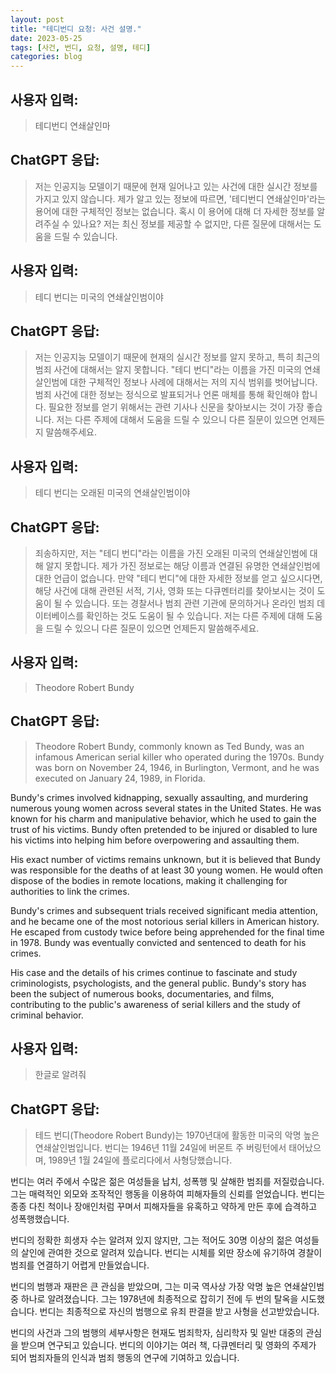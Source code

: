 ```yaml
---
layout: post
title: "테디번디 요청: 사건 설명."
date: 2023-05-25
tags: [사건, 번디, 요청, 설명, 테디]
categories: blog
---
```


## 사용자 입력:
> 테디번디 연쇄살인마

## ChatGPT 응답:
> 저는 인공지능 모델이기 때문에 현재 일어나고 있는 사건에 대한 실시간 정보를 가지고 있지 않습니다. 제가 알고 있는 정보에 따르면, '테디번디 연쇄살인마'라는 용어에 대한 구체적인 정보는 없습니다. 혹시 이 용어에 대해 더 자세한 정보를 알려주실 수 있나요? 저는 최신 정보를 제공할 수 없지만, 다른 질문에 대해서는 도움을 드릴 수 있습니다.

## 사용자 입력:
> 테디 번디는 미국의 연쇄살인범이야

## ChatGPT 응답:
> 저는 인공지능 모델이기 때문에 현재의 실시간 정보를 알지 못하고, 특히 최근의 범죄 사건에 대해서는 알지 못합니다. "테디 번디"라는 이름을 가진 미국의 연쇄살인범에 대한 구체적인 정보나 사례에 대해서는 저의 지식 범위를 벗어납니다. 범죄 사건에 대한 정보는 정식으로 발표되거나 언론 매체를 통해 확인해야 합니다. 필요한 정보를 얻기 위해서는 관련 기사나 신문을 찾아보시는 것이 가장 좋습니다. 저는 다른 주제에 대해서 도움을 드릴 수 있으니 다른 질문이 있으면 언제든지 말씀해주세요.

## 사용자 입력:
> 테디 번디는 오래된 미국의 연쇄살인범이야

## ChatGPT 응답:
> 죄송하지만, 저는 "테디 번디"라는 이름을 가진 오래된 미국의 연쇄살인범에 대해 알지 못합니다. 제가 가진 정보로는 해당 이름과 연결된 유명한 연쇄살인범에 대한 언급이 없습니다. 만약 "테디 번디"에 대한 자세한 정보를 얻고 싶으시다면, 해당 사건에 대해 관련된 서적, 기사, 영화 또는 다큐멘터리를 찾아보시는 것이 도움이 될 수 있습니다. 또는 경찰서나 범죄 관련 기관에 문의하거나 온라인 범죄 데이터베이스를 확인하는 것도 도움이 될 수 있습니다. 저는 다른 주제에 대해 도움을 드릴 수 있으니 다른 질문이 있으면 언제든지 말씀해주세요.

## 사용자 입력:
> Theodore Robert Bundy

## ChatGPT 응답:
> Theodore Robert Bundy, commonly known as Ted Bundy, was an infamous American serial killer who operated during the 1970s. Bundy was born on November 24, 1946, in Burlington, Vermont, and he was executed on January 24, 1989, in Florida.

Bundy's crimes involved kidnapping, sexually assaulting, and murdering numerous young women across several states in the United States. He was known for his charm and manipulative behavior, which he used to gain the trust of his victims. Bundy often pretended to be injured or disabled to lure his victims into helping him before overpowering and assaulting them.

His exact number of victims remains unknown, but it is believed that Bundy was responsible for the deaths of at least 30 young women. He would often dispose of the bodies in remote locations, making it challenging for authorities to link the crimes.

Bundy's crimes and subsequent trials received significant media attention, and he became one of the most notorious serial killers in American history. He escaped from custody twice before being apprehended for the final time in 1978. Bundy was eventually convicted and sentenced to death for his crimes.

His case and the details of his crimes continue to fascinate and study criminologists, psychologists, and the general public. Bundy's story has been the subject of numerous books, documentaries, and films, contributing to the public's awareness of serial killers and the study of criminal behavior.

## 사용자 입력:
> 한글로 알려줘

## ChatGPT 응답:
> 테드 번디(Theodore Robert Bundy)는 1970년대에 활동한 미국의 악명 높은 연쇄살인범입니다. 번디는 1946년 11월 24일에 버몬트 주 버링턴에서 태어났으며, 1989년 1월 24일에 플로리다에서 사형당했습니다.

번디는 여러 주에서 수많은 젊은 여성들을 납치, 성폭행 및 살해한 범죄를 저질렀습니다. 그는 매력적인 외모와 조작적인 행동을 이용하여 피해자들의 신뢰를 얻었습니다. 번디는 종종 다친 척이나 장애인처럼 꾸며서 피해자들을 유혹하고 약하게 만든 후에 습격하고 성폭행했습니다.

번디의 정확한 희생자 수는 알려져 있지 않지만, 그는 적어도 30명 이상의 젊은 여성들의 살인에 관여한 것으로 알려져 있습니다. 번디는 시체를 외딴 장소에 유기하여 경찰이 범죄를 연결하기 어렵게 만들었습니다.

번디의 범행과 재판은 큰 관심을 받았으며, 그는 미국 역사상 가장 악명 높은 연쇄살인범 중 하나로 알려졌습니다. 그는 1978년에 최종적으로 잡히기 전에 두 번의 탈옥을 시도했습니다. 번디는 최종적으로 자신의 범행으로 유죄 판결을 받고 사형을 선고받았습니다.

번디의 사건과 그의 범행의 세부사항은 현재도 범죄학자, 심리학자 및 일반 대중의 관심을 받으며 연구되고 있습니다. 번디의 이야기는 여러 책, 다큐멘터리 및 영화의 주제가 되어 범죄자들의 인식과 범죄 행동의 연구에 기여하고 있습니다.

